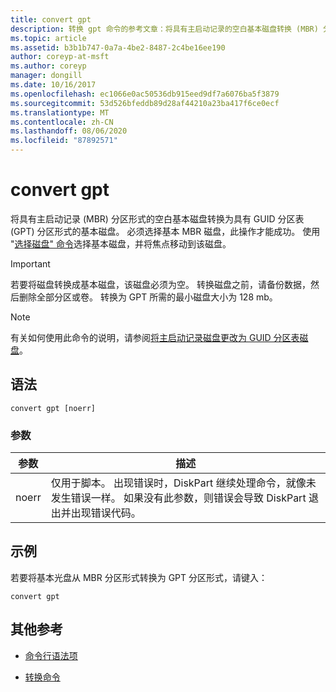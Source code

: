 ```yaml
---
title: convert gpt
description: 转换 gpt 命令的参考文章：将具有主启动记录的空白基本磁盘转换 (MBR) 分区形式转换为具有 GUID 分区表 (GPT) 分区形式的基本磁盘。
ms.topic: article
ms.assetid: b3b1b747-0a7a-4be2-8487-2c4be16ee190
author: coreyp-at-msft
ms.author: coreyp
manager: dongill
ms.date: 10/16/2017
ms.openlocfilehash: ec1066e0ac50536db915eed9df7a6076ba5f3879
ms.sourcegitcommit: 53d526bfeddb89d28af44210a23ba417f6ce0ecf
ms.translationtype: MT
ms.contentlocale: zh-CN
ms.lasthandoff: 08/06/2020
ms.locfileid: "87892571"
---
```

# <a name="convert-gpt"></a>convert gpt

将具有主启动记录 (MBR) 分区形式的空白基本磁盘转换为具有 GUID 分区表 (GPT) 分区形式的基本磁盘。 必须选择基本 MBR 磁盘，此操作才能成功。 使用 "[选择磁盘" 命令](select-disk.md)选择基本磁盘，并将焦点移动到该磁盘。

> [!IMPORTANT]
> 若要将磁盘转换成基本磁盘，该磁盘必须为空。 转换磁盘之前，请备份数据，然后删除全部分区或卷。 转换为 GPT 所需的最小磁盘大小为 128 mb。

> [!NOTE]
> 有关如何使用此命令的说明，请参阅[将主启动记录磁盘更改为 GUID 分区表磁盘](/previous-versions/windows/it-pro/windows-server-2008-r2-and-2008/cc725671(v=ws.11))。

## <a name="syntax"></a>语法

```
convert gpt [noerr]
```

### <a name="parameters"></a>参数

| 参数 | 描述 |
| --------- | ----------- |
| noerr | 仅用于脚本。 出现错误时，DiskPart 继续处理命令，就像未发生错误一样。 如果没有此参数，则错误会导致 DiskPart 退出并出现错误代码。 |

## <a name="examples"></a>示例

若要将基本光盘从 MBR 分区形式转换为 GPT 分区形式，请键入：

```
convert gpt
```

## <a name="additional-references"></a>其他参考

- [命令行语法项](command-line-syntax-key.md)

- [转换命令](convert.md)
